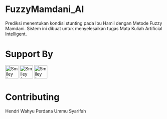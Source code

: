 # FuzzyMamdani_AI
Prediksi menentukan kondisi stunting pada Ibu Hamil dengan Metode Fuzzy Mamdani. Sistem ini dibuat untuk menyelesaikan tugas Mata Kuliah Artificial Intelligent.

# Support By
<img src="https://miro.medium.com/max/640/1*bf37-lAuwi6_Wx5-e5EJ1Q.jpeg" alt="Smiley face" width="42" height="42">
<img src="https://cdn.dribbble.com/users/24078/screenshots/15522433/media/e92e58ec9d338a234945ae3d3ffd5be3.jpg?compress=1&resize=300x225" alt="Smiley face" width="42" height="42">
<img src="https://pluspng.com/img-png/python-logo-png-open-2000.png" alt="Smiley face" width="42" height="42">

# Contributing
Hendri Wahyu Perdana
Ummu Syarifah
